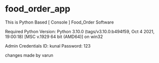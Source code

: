 # food_order_app
This is Python Based [ Console ] Food_Order Software

Required Python Version:
Python 3.10.0 (tags/v3.10.0:b494f59, Oct  4 2021, 19:00:18) [MSC v.1929 64 bit (AMD64)] on win32 

Admin Credentials
ID: kunal
Password: 123

changes made by varun
